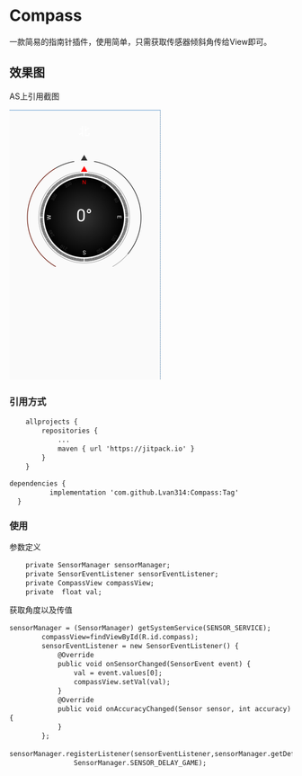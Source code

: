 # Compass

一款简易的指南针插件，使用简单，只需获取传感器倾斜角传给View即可。

## 效果图

AS上引用截图

![效果图](https://github.com/lvan314/Compass/blob/master/compassview.png)

### 引用方式

```
	allprojects {
		repositories {
			...
			maven { url 'https://jitpack.io' }
		}
	}
  ```
  
  ```
  dependencies {
	        implementation 'com.github.Lvan314:Compass:Tag'
	}
  ```

### 使用
参数定义
```
    private SensorManager sensorManager;
    private SensorEventListener sensorEventListener;
    private CompassView compassView;
    private  float val;
```
获取角度以及传值
```
sensorManager = (SensorManager) getSystemService(SENSOR_SERVICE);
        compassView=findViewById(R.id.compass);
        sensorEventListener = new SensorEventListener() {
            @Override
            public void onSensorChanged(SensorEvent event) {
                val = event.values[0];
                compassView.setVal(val);
            }
            @Override
            public void onAccuracyChanged(Sensor sensor, int accuracy) {
            }
        };
        sensorManager.registerListener(sensorEventListener,sensorManager.getDefaultSensor(Sensor.TYPE_ORIENTATION),
                SensorManager.SENSOR_DELAY_GAME);
```
    

